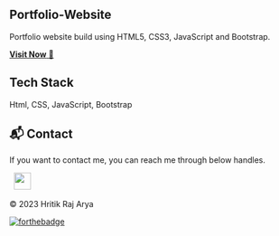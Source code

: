 ## Portfolio-Website
Portfolio website build using HTML5, CSS3, JavaScript and Bootstrap.

<a href="https://hritikraj.netlify.app/" target="_blank">**Visit Now** 🚀</a>

## Tech Stack
Html, CSS, JavaScript, Bootstrap


<h2>📬 Contact</h2>


If you want to contact me, you can reach me through below handles.

&nbsp;&nbsp;<a href="[https://www.linkedin.com/in/jigar-sable/](https://www.linkedin.com/in/hritik-raj-arya-b09584135/)"><img src="https://www.felberpr.com/wp-content/uploads/linkedin-logo.png" width="30"></img></a>

© 2023 Hritik Raj Arya


[![forthebadge](https://forthebadge.com/images/badges/built-with-love.svg)](https://forthebadge.com)
